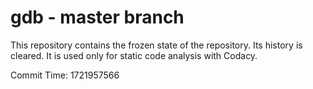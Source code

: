 # gdb - master branch

This repository contains the frozen state of the repository.
Its history is cleared. It is used only for static code
analysis with Codacy.

Commit Time: 1721957566